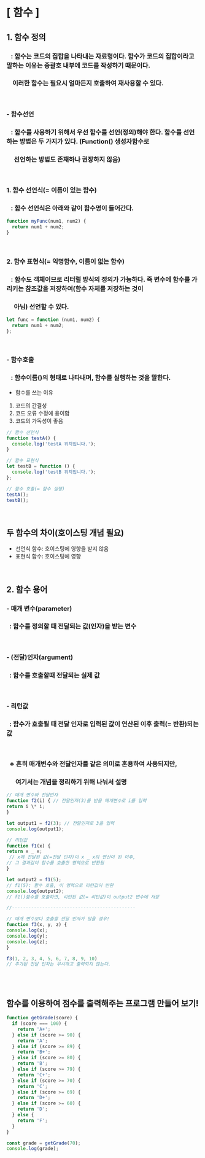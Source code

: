 # [ 함수 ]

## 1. 함수 정의

### &nbsp;&nbsp; : 함수는 코드의 집합을 나타내는 자료형이다. 함수가 코드의 집합이라고 말하는 이유는 중괄호 내부에 코드를 작성하기 때문이다.

### &nbsp;&nbsp;&nbsp; 이러한 함수는 필요시 얼마든지 호출하여 재사용할 수 있다.

<br>

### \- 함수선언

### &nbsp;&nbsp; : 함수를 사용하기 위해서 우선 함수를 선언(정의)해야 한다. 함수를 선언하는 방법은 두 가지가 있다. (Function() 생성자함수로

### &nbsp;&nbsp;&nbsp;&nbsp; 선언하는 방법도 존재하나 권장하지 않음)

<br>

### 1. 함수 선언식(= 이름이 있는 함수)

### &nbsp;&nbsp; : 함수 선언식은 아래와 같이 함수명이 들어간다.

```javascript
function myFunc(num1, num2) {
  return num1 + num2;
}
```

<br>

### 2. 함수 표현식(= 익명함수, 이름이 없는 함수)

### &nbsp;&nbsp; : 함수도 객체이므로 리터럴 방식의 정의가 가능하다. 즉 변수에 함수를 가리키는 참조값을 저장하여(함수 자체를 저장하는 것이

### &nbsp;&nbsp;&nbsp;&nbsp; 아님) 선언할 수 있다.

```javascript
let func = function (num1, num2) {
  return num1 + num2;
};
```

<br>

### - 함수호출

### &nbsp;&nbsp; : 함수이름()의 형태로 나타내며, 함수를 실행하는 것을 말한다.

- 함수를 쓰는 이유

1. 코드의 간결성
2. 코드 오류 수정에 용이함
3. 코드의 가독성이 좋음

```javascript
// 함수 선언식
function testA() {
  console.log('testA 위치입니다.');
}

// 함수 표현식
let testB = function () {
  console.log('testB 위치입니다.');
};

// 함수 호출(= 함수 실행)
testA();
testB();
```

<br>

## 두 함수의 차이(호이스팅 개념 필요)

- 선언식 함수: 호이스팅에 영향을 받지 않음
- 표현식 함수: 호이스팅에 영향

<br>

## 2. 함수 용어

### - 매개 변수(parameter)

### &nbsp; : 함수를 정의할 때 전달되는 값(인자)을 받는 변수

<br>

### - (전달)인자(argument)

### &nbsp; : 함수를 호출할때 전달되는 실제 값

<br>

### - 리턴값

### &nbsp; : 함수가 호출될 때 전달 인자로 입력된 값이 연산된 이후 출력(= 반환)되는 값

<br>

### &nbsp; ※ 흔히 매개변수와 전달인자를 같은 의미로 혼용하여 사용되지만,

### &nbsp;&nbsp;&nbsp;&nbsp;&nbsp; 여기서는 개념을 정리하기 위해 나눠서 설명

```javascript
// 매개 변수와 전달인자
function f2(i) { // 전달인자(3)를 받을 매개변수로 i를 입력
return i \* i;
}

let output1 = f2(3); // 전달인자로 3을 입력
console.log(output1);

// 리턴값
function f1(x) {
return x _ x;
 // x에 전달된 값(=전달 인자)이 x _ x의 연산이 된 이후,
// 그 결과값이 함수를 호출한 영역으로 반환됨
}

let output2 = f1(5);
// f1(5): 함수 호출, 이 영역으로 리턴값이 반환
console.log(output2);
// f1()함수를 호출하면, 리턴된 값(= 리턴값)이 output2 변수에 저장

//---------------------------------------------

// 매개 변수보다 호출할 전달 인자가 많을 경우!
function f3(x, y, z) {
console.log(x);
console.log(y);
console.log(z);
}

f3(1, 2, 3, 4, 5, 6, 7, 8, 9, 10)
// 추가된 전달 인자는 무시하고 출력되지 않는다.
```

<br>

<br>

## 함수를 이용하여 점수를 출력해주는 프로그램 만들어 보기!

```javascript
function getGrade(score) {
  if (score === 100) {
    return 'A+';
  } else if (score >= 90) {
    return 'A';
  } else if (score >= 89) {
    return 'B+';
  } else if (score >= 80) {
    return 'B';
  } else if (score >= 79) {
    return 'C+';
  } else if (score >= 70) {
    return 'C';
  } else if (score >= 69) {
    return 'D+';
  } else if (score >= 60) {
    return 'D';
  } else {
    return 'F';
  }
}

const grade = getGrade(70);
console.log(grade);
```
